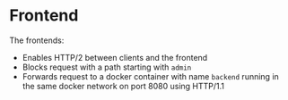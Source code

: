 # Frontend

The frontends:
- Enables HTTP/2 between clients and the frontend
- Blocks request with a path starting with `admin`
- Forwards request to a docker container with name `backend` running in the same docker network on port 8080 using HTTP/1.1